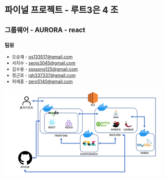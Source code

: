 # 파이널 프로젝트 - 루트3은 4 조

## 그룹웨어 - AURORA - react

### 팀원
* 오승재 - os133517@gmail.com
* 서지수 - seojs3045@gmail.com
* 김수용 - ssssong125@gmail.com 
* 정근호 -  jgh337337@gmail.com
* 허재홍 - zero5140@gmail.com

![이미지](./stack.png)
